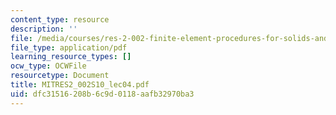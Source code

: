 ```yaml
---
content_type: resource
description: ''
file: /media/courses/res-2-002-finite-element-procedures-for-solids-and-structures-spring-2010/dfc31516208b6c9d0118aafb32970ba3_MITRES2_002S10_lec04.pdf
file_type: application/pdf
learning_resource_types: []
ocw_type: OCWFile
resourcetype: Document
title: MITRES2_002S10_lec04.pdf
uid: dfc31516-208b-6c9d-0118-aafb32970ba3
---
```

